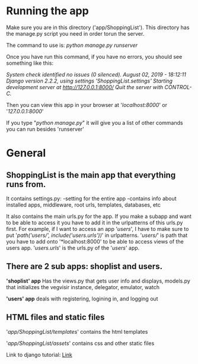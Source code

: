 # Running the app

Make sure you are in this directory ('app/ShoppingList'). This directory has the manage.py script you need in order torun the server. 

The command to use is: *python manage.py runserver*

Once you have run this command, if you have no errors, you should see something like this:

*System check identified no issues (0 silenced).
August 02, 2019 - 18:12:11
Django version 2.2.2, using settings 'ShoppingList.settings'
Starting development server at http://127.0.0.1:8000/
Quit the server with CONTROL-C.*

Then you can view this app in your browser at '*localhost:8000*' or '*127.0.0.1:8000*'


If you type "*python manage.py*" it will give you a list of other commands you can run besides 'runserver'



# General

## ShoppingList is the main app that everything runs from. 
It contains settings.py:
-setting for the entire app
-contains info about installed apps, middleware, root urls, templates, databases, etc

It also contains the main urls.py for the app. If you make a subapp and want to be able to access it you have to add it in the urlpatterns of this urls.py first. For example, if I want to access an app '*users*', I have to make sure to put '*path('users/', include('users.urls'))*' in urlpatterns. '*users/*' is path that you have to add onto '*localhost:8000' to be able to access views of the users app. '*users.urls*' is the urls.py of the '*users*' app.

## There are 2 sub apps: shoplist and users.
**'shoplist' app** 
Has the views.py that gets user info and displays, models.py that initializes the vegvisir instance, delegator, emulator, watch

**'users' app**
deals with registering, logining in, and logging out
 
## HTML files and static files
'*app/ShoppingList/templates*' contains the html templates

'*app/ShoppingList/assets*' contains css and other static files

Link to django tutorial: [Link](https://www.youtube.com/watch?v=SIyxjRJ8VNY&list=PLsyeobzWxl7r2ukVgTqIQcl-1T0C2mzau) 
